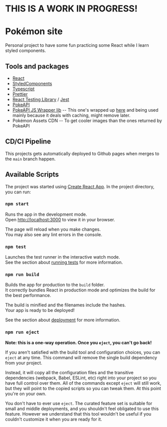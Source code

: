 # THIS IS A WORK IN PROGRESS!

# Pokémon site

Personal project to have some fun practicing some React while I learn styled components.

## Tools and packages

- [React](https://es.reactjs.org/)
- [StyledComponents](https://styled-components.com/)
- [Typescript](https://www.typescriptlang.org/)
- [Prettier](https://prettier.io/)
- [React Testing Library](https://testing-library.com/docs/react-testing-library/intro/) / [Jest](https://github.com/facebook/jest)
- [PokeAPI](https://pokeapi.co/)
- [PokeAPI JS Wrapper lib](https://github.com/PokeAPI/pokeapi-js-wrapper)
  -- This one's wrapped up [here](https://github.com/martenhc/pkmn-site/blob/develop/src/wrapper/pokedex.ts) and being used mainly because it deals with caching, might remove later.
- Pokémon Assets CDN -- To get cooler images than the ones returned by PokeAPI

## CD/CI Pipeline

This projects gets automatically deployed to Github pages when merges to the `main` branch happen.

## Available Scripts

The project was started using [Create React App](https://create-react-app.dev/).
In the project directory, you can run:

### `npm start`

Runs the app in the development mode.\
Open [http://localhost:3000](http://localhost:3000) to view it in your browser.

The page will reload when you make changes.\
You may also see any lint errors in the console.

### `npm test`

Launches the test runner in the interactive watch mode.\
See the section about [running tests](https://facebook.github.io/create-react-app/docs/running-tests) for more information.

### `npm run build`

Builds the app for production to the `build` folder.\
It correctly bundles React in production mode and optimizes the build for the best performance.

The build is minified and the filenames include the hashes.\
Your app is ready to be deployed!

See the section about [deployment](https://facebook.github.io/create-react-app/docs/deployment) for more information.

### `npm run eject`

**Note: this is a one-way operation. Once you `eject`, you can't go back!**

If you aren't satisfied with the build tool and configuration choices, you can `eject` at any time. This command will remove the single build dependency from your project.

Instead, it will copy all the configuration files and the transitive dependencies (webpack, Babel, ESLint, etc) right into your project so you have full control over them. All of the commands except `eject` will still work, but they will point to the copied scripts so you can tweak them. At this point you're on your own.

You don't have to ever use `eject`. The curated feature set is suitable for small and middle deployments, and you shouldn't feel obligated to use this feature. However we understand that this tool wouldn't be useful if you couldn't customize it when you are ready for it.
